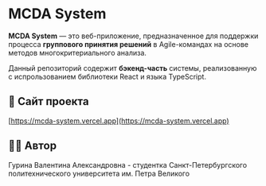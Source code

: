 # MCDA System

**MCDA System** — это веб-приложение, предназначенное для поддержки процесса **группового принятия решений** в Agile-командах на основе методов многокритериального анализа.

Данный репозиторий содержит **бэкенд-часть** системы, реализованную с испрользованием библиотеки React и языка TypeScript.

## 🔗 Сайт проекта

[https://mcda-system.vercel.app](https://mcda-system.vercel.app)

## 👩‍💻 Автор

Гурина Валентина Александровна - студентка Санкт-Петербургского политехнического университета им. Петра Великого

